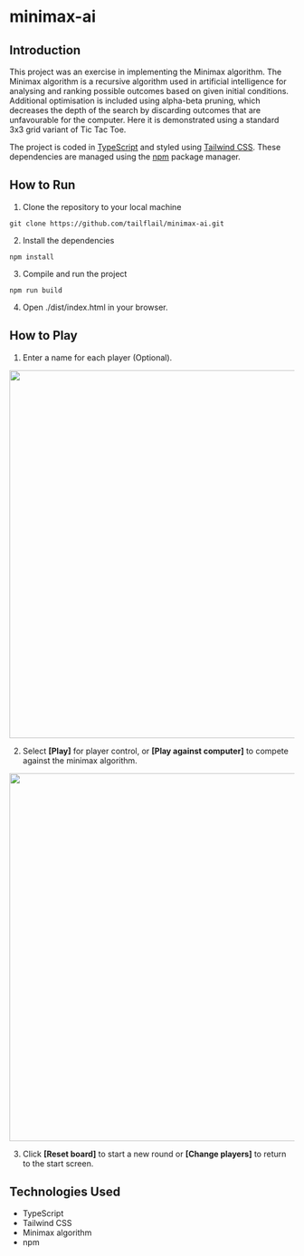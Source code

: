 # minimax-ai

## Introduction

This project was an exercise in implementing the Minimax algorithm. The Minimax algorithm is a recursive algorithm used in artificial intelligence 
for analysing and ranking possible outcomes based on given initial conditions. Additional optimisation is included using alpha-beta pruning, which decreases
the depth of the search by discarding outcomes that are unfavourable for the computer. Here it is demonstrated using a standard 3x3 grid variant of Tic Tac Toe.

The project is coded in [TypeScript](https://www.typescriptlang.org/) and styled using [Tailwind CSS](https://tailwindcss.com/). These dependencies are managed using
the [npm](https://www.npmjs.com/) package manager.

## How to Run

1. Clone the repository to your local machine

`git clone https://github.com/tailflail/minimax-ai.git`

2. Install the dependencies

`npm install`

3. Compile and run the project

`npm run build`

4. Open ./dist/index.html in your browser.

## How to Play

1. Enter a name for each player (Optional).

<img src="https://user-images.githubusercontent.com/89919950/215422251-31e42d3e-a45e-4813-8b0a-ddaa1aeabbb8.png" width="650">

2. Select **[Play]** for player control, or **[Play against computer]** to compete against the minimax algorithm.

<img src="https://user-images.githubusercontent.com/89919950/215422388-2b796048-1475-4a4b-97f1-557124eeb3b1.png" width="650">

3. Click **[Reset board]** to start a new round or **[Change players]** to return to the start screen.

## Technologies Used

- TypeScript
- Tailwind CSS
- Minimax algorithm
- npm
